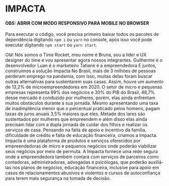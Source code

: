 # IMPACTA

#### OBS: ABRIR COM MODO RESPONSIVO PARA MOBILE NO BROWSER

Para executar o código, você precisa primeiro baixar todos os pacotes de dependência digitando `npm i` ou `yarn` no console, após isso você pode executar digitando `npm start` ou `yarn start`.


Olá! Nós somos o Time Rocket, meu nome é Bruna, sou a líder e UX designer do time e vou apresentar agora nossos integrantes.
Guilherme é o desenvolvedor
Luan é o marketeiro
Tatiane é a empreendedora
E juntos, construímos a solução Impacta
No Brasil, mais de 3 milhões de pessoas perderam emprego na pandemia, com isso, muitas delas foram buscar outras alternativas para sustentarem suas casas. Assim, houve um aumento de 13,2% de microempreendedores em 2020. O setor de micro e pequenas empresas representa 99% dos negócios e 30% do PIB do Brasil, 
48,7% desse mercado é conduzido por mulheres, porém, elas ainda enfrentam muitos obstáculos durante a sua jornada. Mesmo apresentando uma taxa de inadimplência menor que o percentual praticado pelos homens, pagam taxas de juros anuais 3,5% maiores que eles. Metade dos lares são sustentados por mulheres que empreendem e além disso elas ainda precisam lidar com a dupla jornada de cuidar dos filhos e realizar os serviços de casa. 
Pensando na falta de apoio e incentivo da família, dificuldade de crédito e falta de educação financeira, criamos a Impacta.
Impacta é uma plataforma de produtos e serviços oferecidos por empreendedoras de micro e pequenos negócios onde poderão viabilizar seus negócios por meio de permuta.  A Impacta fornece uma rede segura onde a empreendedora também contará com serviços de parceiros como contadoras, administradoras, advogadas e psicólogas, que poderão auxiliá-las nos planos de negócios, educação financeira, inclusive para apoio em casos de relacionamentos abusivos e violentos e cursos de autoconfiança para terem mais segurança na tomada de decisão.
